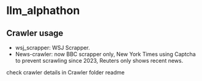 # llm_alphathon

## Crawler usage
- wsj_scrapper: WSJ Scrapper.
- News-crawler: now BBC scrapper only, New York Times using Captcha to prevent scrawling since 2023, Reuters only shows recent news.

check crawler details in Crawler folder readme
